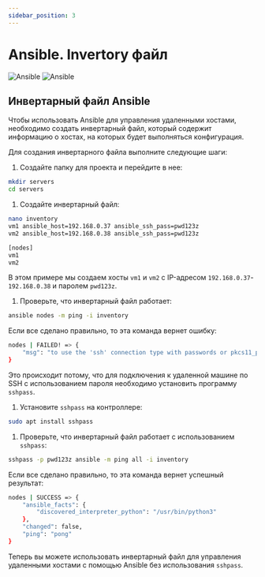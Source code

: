 ```yaml
---
sidebar_position: 3
---
```


# Ansible. Invertory файл

![Ansible](https://img.shields.io/badge/ansible-%231A1918.svg?style=for-the-badge&logo=ansible&color=red&logoColor=white#gh-light-mode-only)
![Ansible](https://img.shields.io/badge/ansible-%231A1918.svg?style=for-the-badge&logo=ansible&color=red&logoColor=white#gh-dark-mode-only)

## Инвертарный файл Ansible

Чтобы использовать Ansible для управления удаленными хостами, необходимо создать инвертарный файл, который содержит информацию о хостах, на которых будет выполняться конфигурация.

Для создания инвертарного файла выполните следующие шаги:

1. Создайте папку для проекта и перейдите в нее:

```bash
mkdir servers
cd servers
```

1. Создайте инвертарный файл:

```bash title="invertory"
nano inventory
vm1 ansible_host=192.168.0.37 ansible_ssh_pass=pwd123z
vm2 ansible_host=192.168.0.38 ansible_ssh_pass=pwd123z

[nodes]
vm1
vm2
```

В этом примере мы создаем хосты `vm1` и `vm2` с IP-адресом `192.168.0.37`-`192.168.0.38` и паролем `pwd123z`.

1. Проверьте, что инвертарный файл работает:

```bash
ansible nodes -m ping -i inventory
```

Если все сделано правильно, то эта команда вернет ошибку:

```bash
nodes | FAILED! => {
    "msg": "to use the 'ssh' connection type with passwords or pkcs11_provider, you must install the sshpass program"
}
```

Это происходит потому, что для подключения к удаленной машине по SSH с использованием пароля необходимо установить программу `sshpass`.

1. Установите `sshpass` на контроллере:

```bash
sudo apt install sshpass
```

1. Проверьте, что инвертарный файл работает с использованием `sshpass`:

```bash
sshpass -p pwd123z ansible -m ping all -i inventory
```

Если все сделано правильно, то эта команда вернет успешный результат:

```bash
nodes | SUCCESS => {
    "ansible_facts": {
        "discovered_interpreter_python": "/usr/bin/python3"
    },
    "changed": false,
    "ping": "pong"
}
```

Теперь вы можете использовать инвертарный файл для управления удаленными хостами с помощью Ansible без использования `sshpass`.